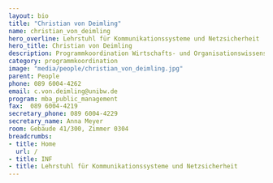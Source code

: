 ```yaml
---
layout: bio
title: "Christian von Deimling"
name: christian_von_deimling
hero_overline: Lehrstuhl für Kommunikationssysteme und Netzsicherheit
hero_title: Christian von Deimling
description: Programmkoordination Wirtschafts- und Organisationswissenschaften 
category: programmkoordination
image: "media/people/christian_von_deimling.jpg"
parent: People
phone: 089 6004-4262
email: c.von.deimling@unibw.de
program: mba_public_management
fax:  089 6004-4219
secretary_phone: 089 6004-4229
secretary_name: Anna Meyer
room: Gebäude 41/300, Zimmer 0304
breadcrumbs:
- title: Home
  url: /
- title: INF
- title: Lehrstuhl für Kommunikationssysteme und Netzsicherheit
---
```



